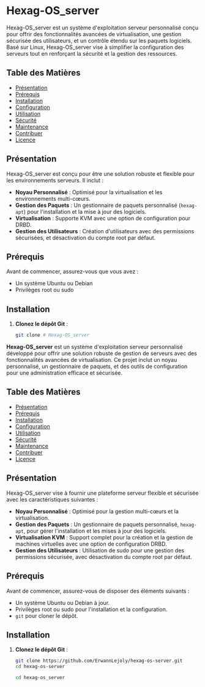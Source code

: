 # Hexag-OS_server

Hexag-OS_server est un système d'exploitation serveur personnalisé 
conçu pour offrir des fonctionnalités avancées de virtualisation, 
une gestion sécurisée des utilisateurs, et un contrôle étendu sur les paquets logiciels.
Basé sur Linux, Hexag-OS_server vise à simplifier la configuration des serveurs 
tout en renforçant la sécurité et la gestion des ressources.

## Table des Matières

- [Présentation](#présentation)
- [Prérequis](#prérequis)
- [Installation](#installation)
- [Configuration](#configuration)
- [Utilisation](#utilisation)
- [Sécurité](#sécurité)
- [Maintenance](#maintenance)
- [Contribuer](#contribuer)
- [Licence](#licence)

## Présentation

Hexag-OS_server est conçu pour être une solution robuste et flexible pour les environnements serveurs. Il inclut :

- **Noyau Personnalisé** : Optimisé pour la virtualisation et les environnements multi-cœurs.
- **Gestion des Paquets** : Un gestionnaire de paquets personnalisé (`hexag-apt`) pour l'installation et la mise à jour des logiciels.
- **Virtualisation** : Supporte KVM avec une option de configuration pour DRBD.
- **Gestion des Utilisateurs** : Création d'utilisateurs avec des permissions sécurisées, et désactivation du compte root par défaut.

## Prérequis

Avant de commencer, assurez-vous que vous avez :

- Un système Ubuntu ou Debian
- Privilèges root ou sudo

## Installation

1. **Clonez le dépôt Git** :

   ```sh
   git clone # Hexag-OS_server

**Hexag-OS_server** est un système d'exploitation serveur personnalisé développé pour offrir une solution robuste de gestion de serveurs avec des fonctionnalités avancées de virtualisation. Ce projet inclut un noyau personnalisé, un gestionnaire de paquets, et des outils de configuration pour une administration efficace et sécurisée.

## Table des Matières

- [Présentation](#présentation)
- [Prérequis](#prérequis)
- [Installation](#installation)
- [Configuration](#configuration)
- [Utilisation](#utilisation)
- [Sécurité](#sécurité)
- [Maintenance](#maintenance)
- [Contribuer](#contribuer)
- [Licence](#licence)

## Présentation

Hexag-OS_server vise à fournir une plateforme serveur flexible et sécurisée avec les caractéristiques suivantes :

- **Noyau Personnalisé** : Optimisé pour la gestion multi-cœurs et la virtualisation.
- **Gestion des Paquets** : Un gestionnaire de paquets personnalisé, `hexag-apt`, pour gérer l'installation et les mises à jour des logiciels.
- **Virtualisation KVM** : Support complet pour la création et la gestion de machines virtuelles avec une option de configuration DRBD.
- **Gestion des Utilisateurs** : Utilisation de sudo pour une gestion des permissions sécurisée, avec désactivation du compte root par défaut.

## Prérequis

Avant de commencer, assurez-vous de disposer des éléments suivants :

- Un système Ubuntu ou Debian à jour.
- Privilèges root ou sudo pour l'installation et la configuration.
- `git` pour cloner le dépôt.

## Installation

1. **Clonez le dépôt Git** :

   ```sh
   git clone https://github.com/ErwannLejoly/hexag-os-server.git
   cd hexag-os-server

   cd hexag-os_server
